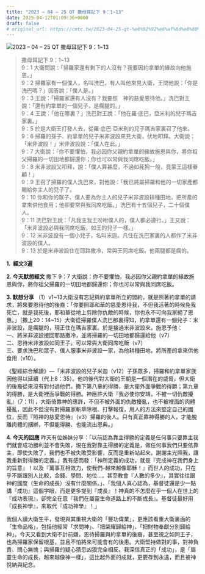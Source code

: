 ```yaml
---
title: "2023 – 04 – 25 QT 撒母耳記下 9：1~13"
date: 2025-04-12T01:09:36+0800
draft: false
# original_url: https://cmtc.tw/2023-04-25-qt-%e6%92%92%e6%af%8d%e8%80%b3%e8%a8%98%e4%b8%8b-9%ef%bc%9a113
---
```


![2023 – 04 – 25 QT 撒母耳記下 9：1\~13](/images/qt.jpg  "2023 – 04 – 25 QT 撒母耳記下 9：1\~13")

> 撒母耳記下 9：1\~13  
> 9：1 大衛問說：「掃羅家還有剩下的人沒有？我要因約拿單的緣故向他施恩。」  
> 9：2 掃羅家有一個僕人，名叫洗巴，有人叫他來見大衛，王問他說：「你是洗巴嗎？」回答說：「僕人是。」  
> 9：3 王說：「掃羅家還有人沒有？我要照　神的慈愛恩待他。」洗巴對王說：「還有約拿單的一個兒子，是瘸腿的。」  
> 9：4 王說：「他在哪裏？」洗巴對王說：「他在羅‧底巴，亞米利的兒子瑪吉家裏。」  
> 9：5 於是大衛王打發人去，從羅‧底巴 亞米利的兒子瑪吉家裏召了他來。  
> 9：6 掃羅的孫子、約拿單的兒子米非波設來見大衛，伏地叩拜。大衛說：「米非波設！」米非波設說：「僕人在此。」  
> 9：7 大衛說：「你不要懼怕，我必因你父親約拿單的緣故施恩與你，將你祖父掃羅的一切田地都歸還你；你也可以常與我同席吃飯。」  
> 9：8 米非波設又叩拜，說：「僕人算甚麼，不過如死狗一般，竟蒙王這樣眷顧！」  
> 9：9 王召了掃羅的僕人洗巴來，對他說：「我已將屬掃羅和他的一切家產都賜給你主人的兒子了。  
> 9：10 你和你的眾子、僕人要為你主人的兒子米非波設耕種田地，把所產的拿來供他食用；他卻要常與我同席吃飯。」洗巴有十五個兒子，二十個僕人。  
> 9：11 洗巴對王說：「凡我主我王吩咐僕人的，僕人都必遵行。」王又說：「米非波設必與我同席吃飯，如王的兒子一樣。」  
> 9：12 米非波設有一個小兒子，名叫米迦。凡住在洗巴家裏的人都作了米非波設的僕人。  
> 9：13 於是米非波設住在耶路撒冷，常與王同席吃飯。他兩腿都是瘸的。

**1.  經文3遍**

**2. 今天默想經文**
撒下 9：7 大衛說：你不要懼怕，我必因你父親約拿單的緣故施恩與你，將你祖父掃羅的一切田地都歸還你；你也可以常與我同席吃飯。

**3. 默想分享**
（1）v1\~13大衛沒有忘記與約拿單所立的盟約，就是照著約拿單的請求，將來要恩待他的後裔：「你要照耶和華的慈愛恩待我，不但我活著的時候免我死亡，就是我死後，耶和華從地上剪除你仇敵的時候，你也永不可向我家絕了恩惠。」（撒上20：14\~15）大衛從掃羅僕人洗巴那裏得知，約拿單還有一個兒子：米非波設，是瘸腿的，現正住在瑪吉家裏。於是接過米非波設來，施恩予他：  
一、將米非波設接回耶路撒冷，並將掃羅的一切田地都歸還給他（v7）  
二、恩待米非波設如同王子，可以常與大衛同席吃飯（v7）  
三、要求洗巴和眾子、僕人服事米非波設一家，為他耕種田地，將所產的拿來供他食用（v10）。

《聖經綜合解讀》—「米非波設的兒子米迦（v12）子孫眾多，掃羅和約拿單家族因他得以延續（代上8：35）。他的後代對大衛的王朝是一個潛在的威脅，但大衛的後裔從來沒有對付過他們。撒下第八章的得勝，是大衛外面爭戰的得勝；第九章的得勝，是大衛裡面爭戰的得勝。神應許大衛『我必使你安靖，不被一切仇敵擾亂』（7：11），大衛倚靠神的應許，不但不被外面的仇敵擾亂，也不被裡面的肉體擾亂，因此不但沒有對掃羅家斬草除根、打擊報復，用人的方法來堅定自己的國位，反而『照神的慈愛恩待』（v3）掃羅的後人。只有真正靠神得勝的人，才能脫離肉體的捆綁，不但能得勝、也能流出恩典。」

**4. 今天的回應**
昨天有位姊妹分享：「以前認為靠主得勝的定義是任何事只要靠主我們就會成功勝利並不會失敗，現在我對靠主得勝的定義是，做任何事我們只要依靠主，即使失敗了，我們也不被失敗受影響，反而是重新站起來，謝謝主光照我，讓我重新對得勝的定義。」我有感而發：「神所定義的成功，就是『完成神在我們身上的旨意』！以及『萬事互相效力，使我們–越來越像耶穌！』而世人的成功，只在乎不斷跟別人比較，金錢、學問、地位…，甚至教會『人數的多少』，其實往往跟神的國度（生命的成長）沒有什麼關係。」、「我個人真心認為，基督徒還是少一點講『成功』這個字眼，而是更多提到『成長』！神真的不怎麼在乎一個人在世上的『成功表現』，卻完全在意『我們在屬靈生命道路上的不斷成長』。基督徒最好用『成長神學』，來取代『成功神學』！」

我個人讀大衛生平，發現與其重視大衛的「豐功偉業」，更應該看重大衛裏面的「生命品格」，包括他經常「求問神」、「把榮耀歸給神」、「把財物奉獻分別歸給神」。今天又看到大衛不計前嫌，恩待掃羅與約拿單的後裔，甚至視之如同王子，也為掃羅家保留根基，並且不怕將來可能會有的後患。大衛堅持做對的事，對神負責、問心無愧；與掃羅的疑心猜忌凶狠完全相反。我深信真正的「成功」，是「屬靈生命的成長，越來越像神一樣」，這比起外面的成就，更要存到永遠，而且被神悅納與紀念。
